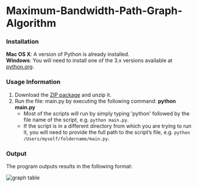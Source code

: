 # Maximum-Bandwidth-Path-Graph-Algorithm

### Installation

**Mac OS X**: A version of Python is already installed.  
**Windows**: You will need to install one of the 3.x versions available at [python.org](http://www.python.org/getit/).


### Usage Information

1. Download the [ZIP package](https://github.com/abhi-verma/Maximum-Bandwidth-Path-Graph-Algorithm/archive/master.zip) and unzip it.
2. Run the file: main.py by executing the following command:
   **python main.py**
   * Most of the scripts will run by simply typing 'python' followed by the file name of the script, e.g. `python main.py`.
   * If the script is in a different directory from which you are trying to run it, you will need to provide the full path to the script’s file, e.g. `python /Users/myself/foldername/main.py`.


### Output

The program outputs results in the following format:

![graph table](https://user-images.githubusercontent.com/22184019/34652066-5d1e8dba-f3ff-11e7-94ff-6ec95fa158ca.PNG)
